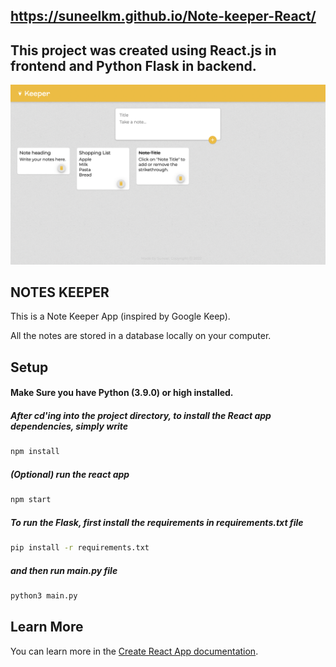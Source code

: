 ## https://suneelkm.github.io/Note-keeper-React/

## This project was created using <b>React.js</b> in frontend and <b>Python Flask</b> in backend.


<img src="https://github.com/SuneelKM/Note-keeper-React-Flask/blob/master/screenshot/image.png">

## NOTES KEEPER


This is a Note Keeper App (inspired by Google Keep).
<p>All the notes are stored in a database locally on your computer.</p>



## Setup
  #### Make Sure you have Python (3.9.0) or high  installed. 
  ##### After cd'ing into the project directory, to install the React app dependencies, simply write
```bash
npm install
```

  ##### (Optional) run the react app
```bash
npm start
```

##### To run the Flask, first install the requirements in requirements.txt file
```bash
pip install -r requirements.txt
```

##### and then run main.py file
```bash
python3 main.py
```

## Learn More

You can learn more in the [Create React App documentation](https://create-react-app.dev/docs/getting-started/).
